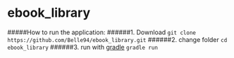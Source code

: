 # ebook_library

#####How to run the application:
######1. Download
`git clone https://github.com/Belle94/ebook_library.git`
######2. change folder
`cd ebook_library`
######3. run with [gradle](https://gradle.org/)
`gradle run`
